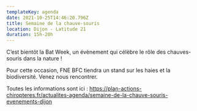 ```yaml
---
templateKey: agenda
date: 2021-10-25T14:46:20.796Z
title: Semaine de la chauve-souris
location: Dijon - Latitude 21
duration: 15h-20h
---
```

<!--StartFragment-->

C’est bientôt la Bat Week, un évènement qui célèbre le rôle des chauves-souris dans la nature !

Pour cette occasion, FNE BFC tiendra un stand sur les haies et la biodiversité. Venez nous rencontrer. 

Toutes les informations sont ici : <https://plan-actions-chiropteres.fr/actualites-agenda/semaine-de-la-chauve-souris-evenements-dijon>

<!--EndFragment-->